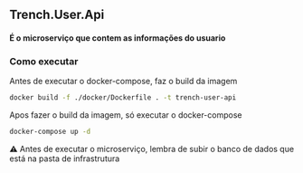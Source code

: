 ## Trench.User.Api

#### É o microserviço que contem as informações do usuario

### Como executar

Antes de executar o docker-compose, faz o build da imagem
```sh
docker build -f ./docker/Dockerfile . -t trench-user-api
```
Apos fazer o build da imagem, só executar o docker-compose

```sh
docker-compose up -d
```

⚠️ Antes de executar o microserviço, lembra de subir o banco de dados que está na pasta de infrastrutura